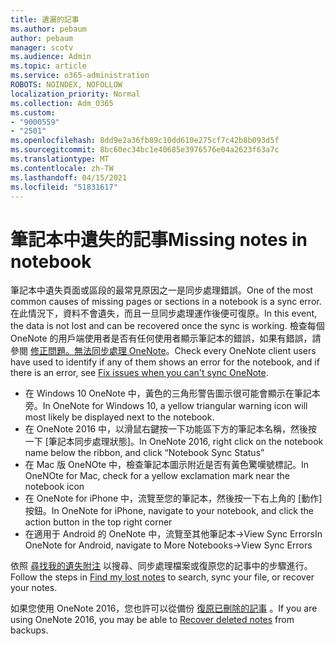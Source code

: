 ```yaml
---
title: 遺漏的記事
ms.author: pebaum
author: pebaum
manager: scotv
ms.audience: Admin
ms.topic: article
ms.service: o365-administration
ROBOTS: NOINDEX, NOFOLLOW
localization_priority: Normal
ms.collection: Adm_O365
ms.custom:
- "9000559"
- "2501"
ms.openlocfilehash: 8dd9e2a36fb89c10dd610e275cf7c42b8b093d5f
ms.sourcegitcommit: 8bc60ec34bc1e40685e3976576e04a2623f63a7c
ms.translationtype: MT
ms.contentlocale: zh-TW
ms.lasthandoff: 04/15/2021
ms.locfileid: "51831617"
---
```

# <a name="missing-notes-in-notebook"></a><span data-ttu-id="a01c5-102">筆記本中遺失的記事</span><span class="sxs-lookup"><span data-stu-id="a01c5-102">Missing notes in notebook</span></span>

<span data-ttu-id="a01c5-103">筆記本中遺失頁面或區段的最常見原因之一是同步處理錯誤。</span><span class="sxs-lookup"><span data-stu-id="a01c5-103">One of the most common causes of missing pages or sections in a notebook is a sync error.</span></span> <span data-ttu-id="a01c5-104">在此情況下，資料不會遺失，而且一旦同步處理運作後便可復原。</span><span class="sxs-lookup"><span data-stu-id="a01c5-104">In this event, the data is not lost and can be recovered once the sync is working.</span></span> <span data-ttu-id="a01c5-105">檢查每個 OneNote 的用戶端使用者是否有任何使用者顯示筆記本的錯誤，如果有錯誤，請參閱 [修正問題。無法同步處理 OneNote](https://support.office.com/article/299495ef-66d1-448f-90c1-b785a6968d45)。</span><span class="sxs-lookup"><span data-stu-id="a01c5-105">Check every OneNote client users have used to identify if any of them shows an error for the notebook, and if there is an error, see [Fix issues when you can't sync OneNote](https://support.office.com/article/299495ef-66d1-448f-90c1-b785a6968d45).</span></span>

- <span data-ttu-id="a01c5-106">在 Windows 10 OneNote 中，黃色的三角形警告圖示很可能會顯示在筆記本旁。</span><span class="sxs-lookup"><span data-stu-id="a01c5-106">In OneNote for Windows 10, a yellow triangular warning icon will most likely be displayed next to the notebook.</span></span>
- <span data-ttu-id="a01c5-107">在 OneNote 2016 中，以滑鼠右鍵按一下功能區下方的筆記本名稱，然後按一下 [筆記本同步處理狀態]。</span><span class="sxs-lookup"><span data-stu-id="a01c5-107">In OneNote 2016, right click on the notebook name below the ribbon, and click “Notebook Sync Status”</span></span>
- <span data-ttu-id="a01c5-108">在 Mac 版 OneNOte 中，檢查筆記本圖示附近是否有黃色驚嘆號標記。</span><span class="sxs-lookup"><span data-stu-id="a01c5-108">In OneNOte for Mac, check for a yellow exclamation mark near the notebook icon</span></span>
- <span data-ttu-id="a01c5-109">在 OneNote for iPhone 中，流覽至您的筆記本，然後按一下右上角的 [動作] 按鈕。</span><span class="sxs-lookup"><span data-stu-id="a01c5-109">In OneNote for iPhone, navigate to your notebook, and click the action button in the top right corner</span></span>
- <span data-ttu-id="a01c5-110">在適用于 Android 的 OneNote 中，流覽至其他筆記本->View Sync Errors</span><span class="sxs-lookup"><span data-stu-id="a01c5-110">In OneNote for Android, navigate to More Notebooks->View Sync Errors</span></span>

<span data-ttu-id="a01c5-111">依照 [尋找我的遺失附注](https://support.office.com/article/32cb2bd7-afe7-44d2-a711-398a88421287) 以搜尋、同步處理檔案或復原您的記事中的步驟進行。</span><span class="sxs-lookup"><span data-stu-id="a01c5-111">Follow the steps in [Find my lost notes](https://support.office.com/article/32cb2bd7-afe7-44d2-a711-398a88421287) to search, sync your file, or recover your notes.</span></span>

<span data-ttu-id="a01c5-112">如果您使用 OneNote 2016，您也許可以從備份 [復原已刪除的記事](https://support.office.com/article/32ed1036-74fd-4c21-bc28-033a486e6b14) 。</span><span class="sxs-lookup"><span data-stu-id="a01c5-112">If you are using OneNote 2016, you may be able to [Recover deleted notes](https://support.office.com/article/32ed1036-74fd-4c21-bc28-033a486e6b14) from backups.</span></span>